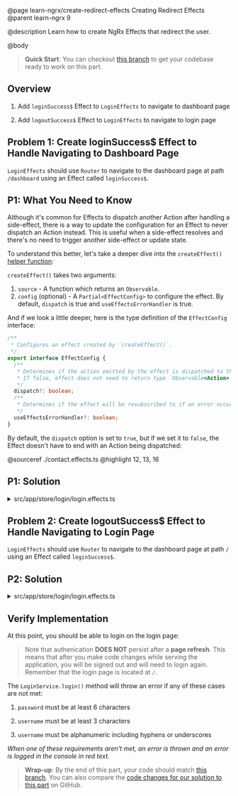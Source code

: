 @page learn-ngrx/create-redirect-effects Creating Redirect Effects
@parent learn-ngrx 9

@description Learn how to create NgRx Effects that redirect the user.

@body

> **Quick Start**: You can checkout [this branch](https://github.com/bitovi/angular-ngrx-chat/tree/test-api-effects) to get your codebase ready to work on this part.

## Overview

1. Add `loginSuccess$` Effect to `LoginEffects` to navigate to dashboard page

2. Add `logoutSuccess$` Effect to `LoginEffects` to navigate to login page

## Problem 1: Create loginSuccess$ Effect to Handle Navigating to Dashboard Page

`LoginEffects` should use `Router` to navigate to the dashboard page at path `/dashboard` using an Effect called `loginSuccess$`.

## P1: What You Need to Know

Although it's common for Effects to dispatch another Action after handling a side-effect, there is a way to update the configuration for an Effect to never dispatch an Action instead. This is useful when a side-effect resolves and there's no need to trigger another side-effect or update state.

To understand this better, let's take a deeper dive into the `createEffect()` [helper function](https://ngrx.io/api/effects/createEffect):

`createEffect()` takes two arguments:

1. `source` - A function which returns an `Observable`.
2. `config` (optional) - A `Partial<EffectConfig>` to configure the effect. By default, `dispatch` is true and `useEffectsErrorHandler` is true.

And if we look a little deeper, here is the type definition of the `EffectConfig` interface:

```ts
/**
 * Configures an effect created by `createEffect()`.
 */
export interface EffectConfig {
  /**
   * Determines if the action emitted by the effect is dispatched to the store.
   * If false, effect does not need to return type `Observable<Action>`.
   */
  dispatch?: boolean;
  /**
   * Determines if the effect will be resubscribed to if an error occurs in the main actions stream.
   */
  useEffectsErrorHandler?: boolean;
}
```

By default, the `dispatch` option is set to `true`, but if we set it to `false`, the Effect doesn't have to end with an Action being dispatched:

@sourceref ./contact.effects.ts
@highlight 12, 13, 16

## P1: Solution

<details>
<summary>src/app/store/login/login.effects.ts</summary>

@diff ../7-create-api-effects/login.effects.ts ./login.effects-login-success-effect.ts only

</details>

## Problem 2: Create logoutSuccess$ Effect to Handle Navigating to Login Page

`LoginEffects` should use `Router` to navigate to the dashboard page at path `/` using an Effect called `loginSuccess$`.

## P2: Solution

<details>
<summary>src/app/store/login/login.effects.ts</summary>

@diff ./login.effects-login-success-effect.ts ./login.effects.ts only

</details>

## Verify Implementation

At this point, you should be able to login on the login page:

> Note that authenication **DOES NOT** persist after a **page refresh**. This means that after you make code changes while serving the application, you will be signed out and will need to login again. Remember that the login page is located at `/`.

The `LoginService.login()` method will throw an error if any of these cases are not met:

1. `password` must be at least 6 characters

2. `username` must be at least 3 characters

3. `username` must be alphanumeric including hyphens or underscores

_When one of these requirements aren't met, an error is thrown and an error is logged in the console in red text._

> **Wrap-up**: By the end of this part, your code should match [this branch](https://github.com/bitovi/angular-ngrx-chat/tree/create-redirect-effects). You can also compare the [code changes for our solution to this part](https://github.com/bitovi/angular-ngrx-chat/compare/test-api-effects...create-redirect-effects) on GitHub.
